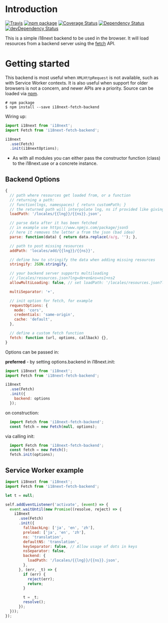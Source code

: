 # Introduction

[![Travis][build-badge]][build]
[![npm package][npm-badge]][npm]
[![Coverage Status][coveralls-badge]][coveralls]
[![Dependency Status][dependency-status-badge]][dependency-status]
[![devDependency Status][dev-dependency-status-badge]][dev-dependency-status]

This is a simple i18next backend to be used in the browser. It will load resources from a backend server using the [fetch](https://developer.mozilla.org/en/docs/Web/API/Fetch_API) API.

# Getting started

This backend is most useful when `XMLHttpRequest` is not available, such as with Service Worker contexts. It is also useful when support for older browsers is not a concern, and newer APIs are a priority.
Source can be loaded via [npm](https://www.npmjs.com/package/i18next-fetch-backend).

```
# npm package
$ npm install --save i18next-fetch-backend
```

Wiring up:

```js
import i18next from 'i18next';
import Fetch from 'i18next-fetch-backend';

i18next
  .use(Fetch)
  .init(i18nextOptions);
```

- As with all modules you can either pass the constructor function (class) to the i18next.use or a concrete instance.

## Backend Options

```js
{
  // path where resources get loaded from, or a function
  // returning a path:
  // function(lngs, namespaces) { return customPath; }
  // the returned path will interpolate lng, ns if provided like giving a static path
  loadPath: '/locales/{{lng}}/{{ns}}.json',

  // parse data after it has been fetched
  // in example use https://www.npmjs.com/package/json5
  // here it removes the letter a from the json (bad idea)
  parse: function(data) { return data.replace(/a/g, ''); },

  // path to post missing resources
  addPath: 'locales/add/{{lng}}/{{ns}}',

  // define how to stringify the data when adding missing resources
  stringify: JSON.stringify,

  // your backend server supports multiloading
  // /locales/resources.json?lng=de+en&ns=ns1+ns2
  allowMultiLoading: false, // set loadPath: '/locales/resources.json?lng={{lng}}&ns={{ns}}' to adapt to multiLoading

  multiSeparator: '+',

  // init option for fetch, for example
  requestOptions: {
    mode: 'cors',
    credentials: 'same-origin',
    cache: 'default',
  },

  // define a custom fetch function
  fetch: function (url, options, callback) {},
}
```

Options can be passed in:

**preferred** - by setting options.backend in i18next.init:

```js
import i18next from 'i18next';
import Fetch from 'i18next-fetch-backend';

i18next
  .use(Fetch)
  .init({
    backend: options
  });
```

on construction:

```js
  import Fetch from 'i18next-fetch-backend';
  const fetch = new Fetch(null, options);
```

via calling init:

```js
  import Fetch from 'i18next-fetch-backend';
  const fetch = new Fetch();
  fetch.init(options);
```

## Service Worker example

```js
import i18next from 'i18next';
import Fetch from 'i18next-fetch-backend';

let t = null;

self.addEventListener('activate', (event) => {
  event.waitUntil(new Promise((resolve, reject) => {
    i18next
      .use(Fetch)
      .init({
        fallbackLng: ['ja', 'en', 'zh'],
        preload: ['ja', 'en', 'zh'],
        ns: 'translation',
        defaultNS: 'translation',
        keySeparator: false, // Allow usage of dots in keys
        nsSeparator: false,
        backend: {
          loadPath: '/locales/{{lng}}/{{ns}}.json',
        },
      }, (err, _t) => {
        if (err) {
          reject(err);
          return;
        }

        t = _t;
        resolve();
      });
  }));
});
```

[build-badge]: https://img.shields.io/travis/dotcore64/i18next-fetch-backend/master.svg?style=flat-square
[build]: https://travis-ci.org/dotcore64/i18next-fetch-backend

[npm-badge]: https://img.shields.io/npm/v/i18next-fetch-backend.svg?style=flat-square
[npm]: https://www.npmjs.org/package/i18next-fetch-backend

[coveralls-badge]: https://img.shields.io/coveralls/dotcore64/i18next-fetch-backend/master.svg?style=flat-square
[coveralls]: https://coveralls.io/r/dotcore64/i18next-fetch-backend

[dependency-status-badge]: https://david-dm.org/dotcore64/i18next-fetch-backend.svg?style=flat-square
[dependency-status]: https://david-dm.org/dotcore64/i18next-fetch-backend

[dev-dependency-status-badge]: https://david-dm.org/dotcore64/i18next-fetch-backend/dev-status.svg?style=flat-square
[dev-dependency-status]: https://david-dm.org/dotcore64/i18next-fetch-backend#info=devDependencies
